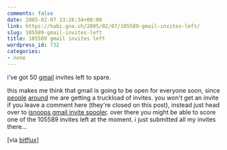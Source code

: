 ```yaml
---
comments: false
date: 2005-02-07 13:26:34+00:00
link: https://habi.gna.ch/2005/02/07/105589-gmail-invites-left/
slug: 105589-gmail-invites-left
title: 105589 gmail invites left
wordpress_id: 732
categories:
- none
---
```



i've got 50 [gmail](http://gmail.google.com) invites left to spare.
  
this makes me think that gmail is going to be open for everyone soon, since [people](http://elbewerk.com/2005/02/xtreme-gmail.shtml) [around](http://blog.bitflux.ch/archive/still-looking-for-gmail-accounts-.html) me are getting a truckload of invites. you won't get an invite if you leave a comment here (they're closed on this post), instead just head over to [isnoops gmail invite spooler](http://isnoop.net/gmailomatic.php). over there you might be able to score one of the 105589 invites left at the moment. i just submitted all my invites there...



[via [bitflux](http://blog.bitflux.ch/archive/still-looking-for-gmail-accounts-.html)]


